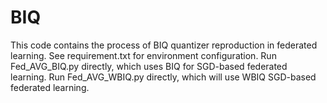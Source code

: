 # BIQ
This code contains the process of BIQ quantizer reproduction in federated learning. See requirement.txt for environment configuration. Run Fed_AVG_BIQ.py directly, which uses BIQ for SGD-based federated learning. Run Fed_AVG_WBIQ.py directly, which will use WBIQ SGD-based federated learning.
